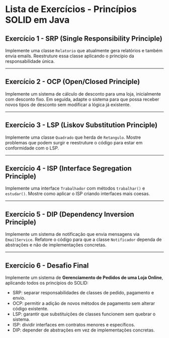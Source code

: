 # Lista de Exercícios - Princípios SOLID em Java

## Exercício 1 - SRP (Single Responsibility Principle)
Implemente uma classe `Relatorio` que atualmente gera relatórios e também envia emails. Reestruture essa classe aplicando o princípio da responsabilidade única.

---

## Exercício 2 - OCP (Open/Closed Principle)
Implemente um sistema de cálculo de desconto para uma loja, inicialmente com desconto fixo. Em seguida, adapte o sistema para que possa receber novos tipos de desconto sem modificar a lógica já existente.

---

## Exercício 3 - LSP (Liskov Substitution Principle)
Implemente uma classe `Quadrado` que herda de `Retangulo`. Mostre problemas que podem surgir e reestruture o código para estar em conformidade com o LSP.

---

## Exercício 4 - ISP (Interface Segregation Principle)
Implemente uma interface `Trabalhador` com métodos `trabalhar()` e `estudar()`. Mostre como aplicar o ISP criando interfaces mais coesas.

---

## Exercício 5 - DIP (Dependency Inversion Principle)
Implemente um sistema de notificação que envia mensagens via `EmailService`. Refatore o código para que a classe `Notificador` dependa de abstrações e não de implementações concretas.

---

## Exercício 6 - Desafio Final
Implemente um sistema de **Gerenciamento de Pedidos de uma Loja Online**, aplicando todos os princípios do SOLID:

- SRP: separar responsabilidades de classes de pedido, pagamento e envio.
- OCP: permitir a adição de novos métodos de pagamento sem alterar código existente.
- LSP: garantir que substituições de classes funcionem sem quebrar o sistema.
- ISP: dividir interfaces em contratos menores e específicos.
- DIP: depender de abstrações em vez de implementações concretas.